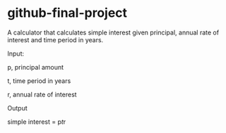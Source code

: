 # github-final-project

A calculator that calculates simple interest given principal, annual rate of interest and time period in years.

Input:
   
   p, principal amount
   
   t, time period in years
   
   r, annual rate of interest
   
Output
   
   simple interest = p*t*r
